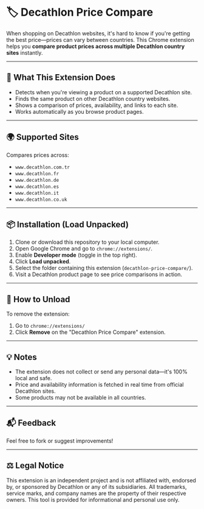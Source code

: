 # 🏷️ Decathlon Price Compare

When shopping on Decathlon websites, it's hard to know if you're getting the best price—prices can vary between
countries. This Chrome extension helps you **compare product prices across multiple Decathlon country sites** instantly.

---

## 🚀 What This Extension Does

- Detects when you're viewing a product on a supported Decathlon site.
- Finds the same product on other Decathlon country websites.
- Shows a comparison of prices, availability, and links to each site.
- Works automatically as you browse product pages.

---

## 🌍 Supported Sites

Compares prices across:

- `www.decathlon.com.tr`
- `www.decathlon.fr`
- `www.decathlon.de`
- `www.decathlon.es`
- `www.decathlon.it`
- `www.decathlon.co.uk`

---

## 📦 Installation (Load Unpacked)

1. Clone or download this repository to your local computer.
2. Open Google Chrome and go to `chrome://extensions/`.
3. Enable **Developer mode** (toggle in the top right).
4. Click **Load unpacked**.
5. Select the folder containing this extension (`decathlon-price-compare/`).
6. Visit a Decathlon product page to see price comparisons in action.

---

## 🔁 How to Unload

To remove the extension:

1. Go to `chrome://extensions/`
2. Click **Remove** on the "Decathlon Price Compare" extension.

---

## 💡 Notes

- The extension does not collect or send any personal data—it's 100% local and safe.
- Price and availability information is fetched in real time from official Decathlon sites.
- Some products may not be available in all countries.

---

## 📬 Feedback

Feel free to fork or suggest improvements!

---

## ⚖️ Legal Notice

This extension is an independent project and is not affiliated with, endorsed by, or sponsored by Decathlon or any of
its subsidiaries. All trademarks, service marks, and company names are the property of their respective owners. This
tool is provided for informational and personal use only.
